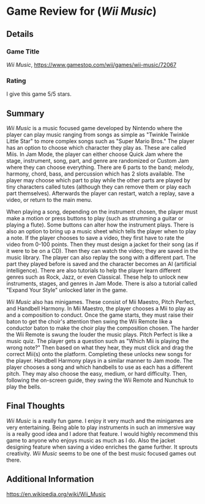# Game Review for (_Wii Music_)

## Details

### Game Title
_Wii Music_, https://www.gamestop.com/wii/games/wii-music/72067
### Rating
I give this game 5/5 stars.

## Summary
_Wii Music_ is a music focused game developed by Nintendo where the player can play music ranging from songs as simple as "Twinkle Twinkle Little Star" to more complex songs such as "Super Mario Bros." The player has an option to choose which character they play as. These are called Miis. In Jam Mode, the player can either choose Quick Jam where the stage, instrument, song, part, and genre are randomized or Custom Jam where they can choose everything. There are 6 parts to the band; melody, harmony, chord, bass, and percussion which has 2 slots available. The player may choose which part to play while the other parts are played by tiny characters called tutes (although they can remove them or play each part themselves). Afterwards the player can restart, watch a replay, save a video, or return to the main menu.

When playing a song, depending on the instrument chosen, the player must make a motion or press buttons to play (such as strumming a guitar or playing a flute). Some buttons can alter how the instrument plays. There is also an option to bring up a music sheet which tells the player when to play a note. If the player chooses to save a video, they first have to rate the video from 0-100 points. Then they must design a jacket for their song (as if it were to be on a CD). Then they can watch the video; they are saved in the music library. The player can also replay the song with a different part. The part they played before is saved and the character becomes an AI (artificial intelligence). There are also tutorials to help the player learn different genres such as Rock, Jazz, or even Classical. These help to unlock new instruments, stages, and genres in Jam Mode. There is also a tutorial called "Expand Your Style" unlocked later in the game.

_Wii Music_ also has minigames. These consist of Mii Maestro, Pitch Perfect, and Handbell Harmony. In Mii Maestro, the player chooses a Mii to play as and a composition to conduct. Once the game starts, they must raise their baton to get the choir's attention then swing the Wii Remote like a conductor baton to make the choir play the composition chosen. The harder the Wii Remote is swung the louder the music plays. Pitch Perfect is like a music quiz. The player gets a question such as "Which Mii is playing the wrong note?" Then based on what they hear, they must click and drag the correct Mii(s) onto the platform. Completing these unlocks new songs for the player. Handbell Harmony plays in a similar manner to Jam mode. The player chooses a song and which handbells to use as each has a different pitch. They may also choose the easy, medium, or hard difficulty. Then, following the on-screen guide, they swing the Wii Remote and Nunchuk to play the bells.

## Final Thoughts
_Wii Music_ is a really fun game. I enjoy it very much and the minigames are very entertaining. Being able to play instruments in such an immersive way is a really good idea and I adore that feature. I would highly recommend this game to anyone who enjoys music as much as I do. Also the jacket designing feature when saving a video enriches the game further. It sprouts creativity. _Wii Music_ seems to be one of the best music focused games out there.

## Additional Information
https://en.wikipedia.org/wiki/Wii_Music

